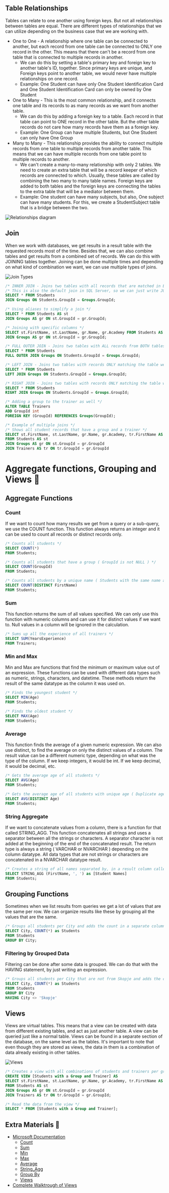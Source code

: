 ## Table Relationships

Tables can relate to one another using foreign keys. But not all relationships between tables are equal. There are different types of relationships that we can utilize depending on the business case that we are working with.

- One to One - A relationship where one table can be connected to another, but each record from one table can be connected to ONLY one record in the other. This means that there can't be a record from one table that is connected to multiple records in another.
  - We can do this by setting a table's primary key and foreign key to another table's ID, together. Since primary keys are unique, and Foreign keys point to another table, we would never have multiple relationships on one record.
  - Example: One Student can have only One Student Identification Card and One Student Identification Card can only be owned by One Student
- One to Many - This is the most common relationship, and it connects one table and its records to as many records as we want from another table.
  - We can do this by adding a foreign key to a table. Each record in that table can point to ONE record in the other table. But the other table records do not care how many records have them as a foreign key.
  - Example: One Group can have multiple Students, but One Student can only have One Group
- Many to Many - This relationship provides the ability to connect multiple records from one table to multiple records from another table. This means that we can have multiple records from one table point to multiple records to another.
  - We can't create a many-to-many relationship with only 2 tables. We need to create an extra table that will be a record keeper of which records are connected to which. Usually, these tables are called by combining the two many to many table names. Foreign keys are added to both tables and the foreign keys are connecting the tables to the extra table that will be a mediator between them.
  - Example: One student can have many subjects, but also, One subject can have many students. For this, we create a StudentSubject table that is a bridge between the two.

![Relationships diagram](../img/relationships.png)

## Join

When we work with databases, we get results in a result table with the requested records most of the time. Besides that, we can also combine tables and get results from a combined set of records. We can do this with JOINING tables together. Joining can be done multiple times and depending on what kind of combination we want, we can use multiple types of joins.

![Join Types](../img/joins.png)

```sql
/* INNER JOIN - Joins two tables with all records that are matched in BOTH tables */
/* This is also the default join in SQL Server, so we can just write JOIN when using this type */
SELECT * FROM Students
JOIN Groups ON Students.GroupId = Groups.GroupId;

/* Using aliases to simplify a join */
SELECT * FROM Students AS st
JOIN Groups AS gr ON st.GroupId = gr.GroupId;

/* Joining with specific columns */
SELECT st.FirstName, st.LastName, gr.Name, gr.Academy FROM Students AS st
JOIN Groups AS gr ON st.GroupId = gr.GroupId;

/* FULL OUTER JOIN - Joins two tables with ALL records from BOTH tables*/
SELECT * FROM Students
FULL OUTER JOIN Groups ON Students.GroupId = Groups.GroupId;

/* LEFT JOIN - Joins two tables with records ONLY matching the table we are selecting from ( Left ) */
SELECT * FROM Students
LEFT JOIN Groups ON Students.GroupId = Groups.GroupId;

/* RIGHT JOIN - Joins two tables with records ONLY matching the table we are joining from ( Right ) */
SELECT * FROM Students
RIGHT JOIN Groups ON Students.GroupId = Groups.GroupId;
```

```sql
/* Adding a group to the trainer as well */
ALTER TABLE Trainers
ADD GroupId int 
FOREIGN KEY (GroupId) REFERENCES Groups(GroupId);

/* Example of multiple joins */
/* Shows all student records that have a group and a trainer */
SELECT st.FirstName, st.LastName, gr.Name, gr.Academy, tr.FirstName AS Trainer 
FROM Students AS st
JOIN Groups AS gr ON st.GroupId = gr.GroupId
JOIN Trainers AS tr ON tr.GroupId = gr.GroupId
```


# Aggregate functions, Grouping and Views 👕

## Aggregate Functions

### Count

If we want to count how many results we get from a query or a sub-query, we use the COUNT function. This function always returns an integer and it can be used to count all records or distinct records only.

```sql
/* Counts all students */
SELECT COUNT(*)
FROM Students;

/* Counts all students that have a group ( GroupId is not NULL ) */
SELECT COUNT(GroupId)
FROM Students;

/* Counts all students by a unique name ( Students with the same name are all counted as 1 ) */
SELECT COUNT(DISTINCT FirstName)
FROM Students;
```

### Sum

This function returns the sum of all values specified. We can only use this function with numeric columns and can use it for distinct values if we want to. Null values in a column will be ignored in the calculation.

```sql
/* Sums up all the experience of all trainers */
SELECT SUM(YearsExperience)
FROM Trainers;
```

### Min and Max

Min and Max are functions that find the minimum or maximum value out of an expression. These functions can be used with different data types such as numeric, strings, characters, and datetime. These methods return the result of the same datatype as the column it was used on.

```sql
/* Finds the youngest student */
SELECT MIN(Age)  
FROM Students;  
 
/* Finds the oldest student */
SELECT MAX(Age)  
FROM Students;
```

### Average

This function finds the average of a given numeric expression. We can also use distinct, to find the average on only the distinct values of a column. The result value can be a different numeric type, depending on what was the type of the column. If we keep integers, it would be int. If we keep decimal, it would be decimal, etc.

```sql
/* Gets the average age of all students */
SELECT AVG(Age)  
FROM Students;  

/* Gets the average age of all students with unique age ( Duplicate age values will count as 1 ) */
SELECT AVG(DISTINCT Age) 
FROM Students;  
```

### String Aggregate

If we want to concatenate values from a column, there is a function for that called STRING_AGG. This function concatenates all strings and uses a separator between all the strings or characters. A separator character is not added at the beginning of the end of the concatenated result. The return type is always a string ( VARCHAR or NVARCHAR ) depending on the column datatype. All data types that are not strings or characters are concatenated in a NVARCHAR datatype result.

```sql
/* Creates a string of all names separated by, in a result column called Student Names */
SELECT STRING_AGG (FirstName, ', ') as [Student Names]
FROM Students;
```

## Grouping Functions

Sometimes when we list results from queries we get a lot of values that are the same per row. We can organize results like these by grouping all the values that are the same.

```sql
/* Groups all students per City and adds the count in a separate column called Students */
SELECT City, COUNT(*) as Students
FROM Students
GROUP BY City;
```

### Filtering by Grouped Data

Filtering can be done after some data is grouped. We can do that with the HAVING statement, by just writing an expression.

```sql
/* Groups all students per City that are not from Skopje and adds the count in a separate column called Students*/
SELECT City, COUNT(*) as Students
FROM Students
GROUP BY City
HAVING City <> 'Skopje'
```

## Views

Views are virtual tables. This means that a view can be created with data from different existing tables, and act as just another table. A view can be queried just like a normal table. Views can be found in a separate section of the database, on the same level as the tables. It's important to note that even though they are stored as views, the data in them is a combination of data already existing in other tables.

![Views](../img/views.png)

```sql
/* Creates a view with all combinations of students and trainers per group, leaving out trainers or students that do not belong in any group */
CREATE VIEW [Students with a Group and Trainer] AS
SELECT st.FirstName, st.LastName, gr.Name, gr.Academy, tr.FirstName AS Trainer 
FROM Students AS st
JOIN Groups AS gr ON st.GroupId = gr.GroupId
JOIN Trainers AS tr ON tr.GroupId = gr.GroupId;

/* Read the data from the view */
SELECT * FROM [Students with a Group and Trainer];
```

## Extra Materials 📘

- [Microsoft Documentation](https://docs.microsoft.com/en-us/sql/t-sql/language-reference?view=sql-server-ver15)
  - [Count](https://docs.microsoft.com/en-us/sql/t-sql/functions/count-transact-sql?view=sql-server-ver15)
  - [Sum](https://docs.microsoft.com/en-us/sql/t-sql/functions/sum-transact-sql?view=sql-server-ver15)
  - [Min](https://docs.microsoft.com/en-us/sql/t-sql/functions/min-transact-sql?view=sql-server-ver15)
  - [Max](https://docs.microsoft.com/en-us/sql/t-sql/functions/max-transact-sql?view=sql-server-ver15)
  - [Average](https://docs.microsoft.com/en-us/sql/t-sql/functions/avg-transact-sql?view=sql-server-ver15)
  - [String_Agg](https://docs.microsoft.com/en-us/sql/t-sql/functions/string-agg-transact-sql?view=sql-server-ver15)
  - [Group By](https://docs.microsoft.com/en-us/sql/t-sql/queries/select-group-by-transact-sql?view=sql-server-ver15)
  - [Views](https://docs.microsoft.com/en-us/sql/relational-databases/views/views?view=sql-server-ver15)
- [Complete Walktrough of Views](https://www.sqlshack.com/sql-view-a-complete-introduction-and-walk-through/)